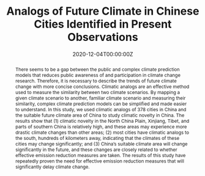 ---
title: "Analogs of Future Climate in Chinese Cities Identified in Present Observations"
authors:
- admin
- Fei Yang
- Juanle Wang
author_notes:
- "Equal contribution"
- "Equal contribution"
date: "2020-12-04T00:00:00Z"
doi: "https://doi.org/10.1109/ACCESS.2020.3042548"

# Schedule page publish date (NOT publication's date).
publishDate: "2020-04-08T00:00:00Z"

# Publication type.
# Accepts a single type but formatted as a YAML list (for Hugo requirements).
# Enter a publication type from the CSL standard.
publication_types: ["article-journal"]

# Publication name and optional abbreviated publication name.
publication: "*IEEE Access*"
publication_short: ""

abstract: 'There seems to be a gap between the public and complex climate prediction models that reduces public awareness of and participation in climate change research. Therefore, it is necessary to describe the trends of future climate change with more concise conclusions. Climatic analogs are an effective method used to measure the similarity between two climate scenarios. By mapping a given climate scenario to another, familiar climate scenario and measuring their similarity, complex climate prediction models can be simplified and made easier to understand. In this study, we used climatic analogs of 378 cities in China and the suitable future climate area of China to study climatic novelty in China. The results show that (1) climatic novelty in the North China Plain, Xinjiang, Tibet, and parts of southern China is relatively high, and these areas may experience more drastic climate changes than other areas; (2) most cities have climatic analogs to the south, hundreds of kilometers away, indicating that the climates of these cities may change significantly; and (3) China’s suitable climate area will change significantly in the future, and these changes are closely related to whether effective emission reduction measures are taken. The results of this study have repeatedly proven the need for effective emission reduction measures that will significantly delay climate change.'

# Summary. An optional shortened abstract.
summary: 

tags:
- Climate Analog
- Climate Change
featured: false

# links:
# - name: ""
#   url: ""
url_pdf: 'uploads/journal-article-202012-analog.pdf'
url_code: ''
url_dataset: ''
url_poster: ''
url_project: ''
url_slides: ''
url_source: ''
url_video: ''

# Featured image
# To use, add an image named `featured.jpg/png` to your page's folder. 
image:
  caption: 'Distance and direction to the best climatic analog under (a) RCP4.5 and (b) RCP8.5 in the 2080s.'
  focal_point: ""
  preview_only: false

# Associated Projects (optional).
#   Associate this publication with one or more of your projects.
#   Simply enter your project's folder or file name without extension.
#   E.g. `internal-project` references `content/project/internal-project/index.md`.
#   Otherwise, set `projects: []`.
projects: []

# Slides (optional).
#   Associate this publication with Markdown slides.
#   Simply enter your slide deck's filename without extension.
#   E.g. `slides: "example"` references `content/slides/example/index.md`.
#   Otherwise, set `slides: ""`.
slides: example
---